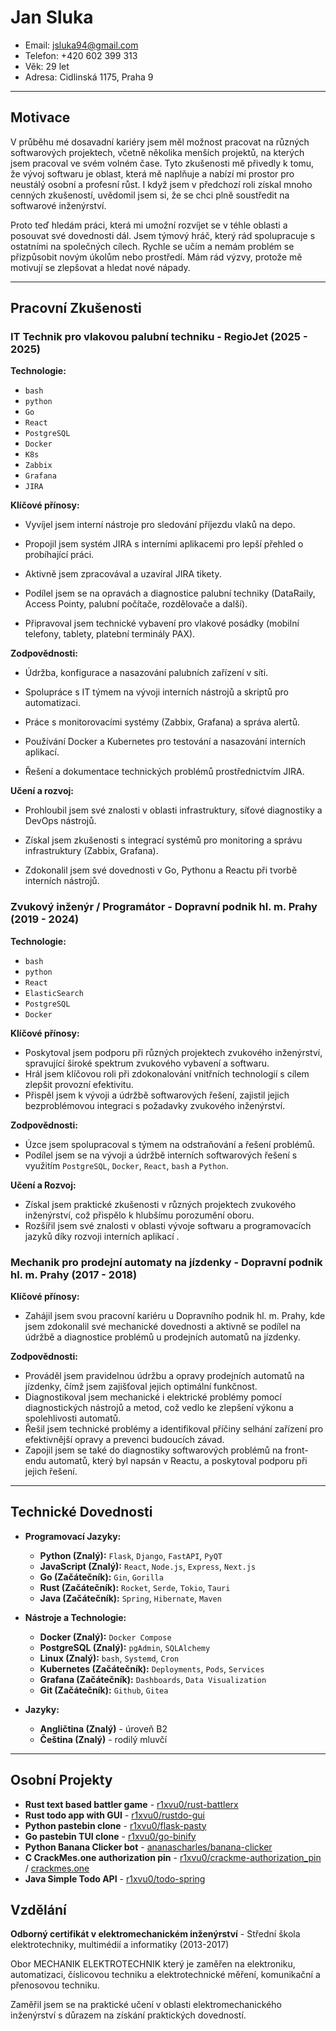 
# Jan Sluka
- Email: [jsluka94@gmail.com](mailto:jsluka94@gmail.com)
- Telefon: +420 602 399 313
- Věk: 29 let
- Adresa: Cidlinská 1175, Praha 9

---

## Motivace
V průběhu mé dosavadní kariéry jsem měl možnost pracovat na různých softwarových projektech, včetně několika menších projektů, na kterých jsem pracoval ve svém volném čase. Tyto zkušenosti mě přivedly k tomu, že vývoj softwaru je oblast, která mě naplňuje a nabízí mi prostor pro neustálý osobní a profesní růst. I když jsem v předchozí roli získal mnoho cenných zkušeností, uvědomil jsem si, že se chci plně soustředit na softwarové inženýrství. 

Proto teď hledám práci, která mi umožní rozvíjet se v téhle oblasti a posouvat své dovednosti dál. Jsem týmový hráč, který rád spolupracuje s ostatními na společných cílech. Rychle se učím a nemám problém se přizpůsobit novým úkolům nebo prostředí. Mám rád výzvy, protože mě motivují se zlepšovat a hledat nové nápady.

---

## Pracovní Zkušenosti

### IT Technik pro vlakovou palubní techniku - RegioJet (2025 - 2025)

**Technologie:**

- `bash`
- `python`
- `Go`
- `React`
- `PostgreSQL`
- `Docker`
- `K8s`
- `Zabbix`
- `Grafana`
- `JIRA`

**Klíčové přínosy:**

- Vyvíjel jsem interní nástroje pro sledování příjezdu vlaků na depo.

- Propojil jsem systém JIRA s interními aplikacemi pro lepší přehled o probíhající práci.

- Aktivně jsem zpracovával a uzavíral JIRA tikety.

- Podílel jsem se na opravách a diagnostice palubní techniky (DataRaily, Access Pointy, palubní počítače, rozdělovače a další).

- Připravoval jsem technické vybavení pro vlakové posádky (mobilní telefony, tablety, platební terminály PAX).

**Zodpovědnosti:**

- Údržba, konfigurace a nasazování palubních zařízení v síti.

- Spolupráce s IT týmem na vývoji interních nástrojů a skriptů pro automatizaci.

- Práce s monitorovacími systémy (Zabbix, Grafana) a správa alertů.

- Používání Docker a Kubernetes pro testování a nasazování interních aplikací.

- Řešení a dokumentace technických problémů prostřednictvím JIRA.

**Učení a rozvoj:**

- Prohloubil jsem své znalosti v oblasti infrastruktury, síťové diagnostiky a DevOps nástrojů.

- Získal jsem zkušenosti s integrací systémů pro monitoring a správu infrastruktury (Zabbix, Grafana).

- Zdokonalil jsem své dovednosti v Go, Pythonu a Reactu při tvorbě interních nástrojů.


### Zvukový inženýr / Programátor - Dopravní podnik hl. m. Prahy (2019 - 2024)

**Technologie:**

- `bash`
- `python`
- `React`
- `ElasticSearch`
- `PostgreSQL`
- `Docker`

**Klíčové přínosy:**

- Poskytoval jsem podporu při různých projektech zvukového inženýrství, spravující široké spektrum zvukového vybavení a softwaru.
- Hrál jsem klíčovou roli při zdokonalování vnitřních technologií s cílem zlepšit provozní efektivitu.
- Přispěl jsem k vývoji a údržbě softwarových řešení, zajistil jejich bezproblémovou integraci s požadavky zvukového inženýrství.

**Zodpovědnosti:**

- Úzce jsem spolupracoval s týmem na odstraňování a řešení problémů.
- Podílel jsem se na vývoji a údržbě interních softwarových řešení s využitím `PostgreSQL`, `Docker`, `React`, `bash` a `Python`. 

**Učení a Rozvoj:**

- Získal jsem praktické zkušenosti v různých projektech zvukového inženýrství, což přispělo k hlubšímu porozumění oboru.
- Rozšířil jsem své znalosti v oblasti vývoje softwaru a programovacích jazyků díky rozvoji interních aplikací .

### Mechanik pro prodejní automaty na jízdenky - Dopravní podnik hl. m. Prahy (2017 - 2018)

**Klíčové přínosy:**

- Zahájil jsem svou pracovní kariéru u Dopravního podnik hl. m. Prahy, kde jsem zdokonalil své mechanické dovednosti a aktivně se podílel na údržbě a diagnostice problémů u prodejních automatů na jízdenky.

**Zodpovědnosti:**

- Prováděl jsem pravidelnou údržbu a opravy prodejních automatů na jízdenky, čímž jsem zajišťoval jejich optimální funkčnost.
- Diagnostikoval jsem mechanické i elektrické problémy pomocí diagnostických nástrojů a metod, což vedlo ke zlepšení výkonu a spolehlivosti automatů.
- Řešil jsem technické problémy a identifikoval příčiny selhání zařízení pro efektivnější opravy a prevenci budoucích závad.
- Zapojil jsem se také do diagnostiky softwarových problémů na front-endu automatů, který byl napsán v Reactu, a poskytoval podporu při jejich řešení.

---


## Technické Dovednosti

- **Programovací Jazyky:**
  - **Python (Znalý):** `Flask`, `Django`, `FastAPI`, `PyQT`
  - **JavaScript (Znalý):** `React`, `Node.js`, `Express`, `Next.js`
  - **Go (Začátečník):** `Gin`, `Gorilla`
  - **Rust (Začátečník):** `Rocket`, `Serde`, `Tokio`, `Tauri`
  - **Java (Začátečník):** `Spring`, `Hibernate`, `Maven`

- **Nástroje a Technologie:**

  - **Docker (Znalý):** `Docker Compose`
  - **PostgreSQL (Znalý):** `pgAdmin`, `SQLAlchemy`
  - **Linux (Znalý):** `bash`, `Systemd`, `Cron`
  - **Kubernetes (Začátečník):** `Deployments`, `Pods`, `Services`
  - **Grafana (Začátečník):** `Dashboards`, `Data Visualization`
  - **Git (Začátečník):** `Github`, `Gitea`


- **Jazyky:**  

  - **Angličtina (Znalý)** - úroveň B2
  - **Čeština (Znalý)** - rodilý mluvčí 


---

## Osobní Projekty

- **Rust text based battler game** - [r1xvu0/rust-battlerx](https://github.com/r1xvu0/rust-battlerx)
- **Rust todo app with GUI** - [r1xvu0/rustdo-gui](https://github.com/r1xvu0/rustdo-gui)
- **Python pastebin clone** - [r1xvu0/flask-pasty](https://github.com/r1xvu0/flask-pasty)
- **Go pastebin TUI clone** - [r1xvu0/go-binify](https://github.com/r1xvu0/go-binify)
- **Python Banana Clicker bot** - [ananascharles/banana-clicker](https://codeberg.org/AnanasCharles/Banana-AutoClicker)
- **C CrackMes.one authorization pin** - [r1xvu0/crackme-authorization_pin](https://github.com/r1xvu0/crackme-authorization_pin) / [crackmes.one](https://crackmes.one/crackme/6617d3a5cddae72ae250c556)
- **Java Simple Todo API** - [r1xvu0/todo-spring](https://github.com/r1xvu0/todo-spring)

## Vzdělání

**Odborný certifikát v elektromechanickém inženýrství** - Střední škola elektrotechniky, multimédií a informatiky (2013-2017)  

Obor MECHANIK ELEKTROTECHNIK který je zaměřen na elektroniku, automatizaci, číslicovou techniku a elektrotechnické měření, komunikační a přenosovou techniku.

Zaměřil jsem se na praktické učení v oblasti elektromechanického inženýrství s důrazem na získání praktických dovedností.
